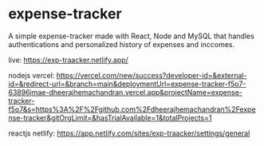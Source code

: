 # expense-tracker
A simple expense-tracker made with React, Node and MySQL that handles authentications and personalized history of expenses and inccomes.


live: https://exp-traacker.netlify.app/

nodejs vercel: https://vercel.com/new/success?developer-id=&external-id=&redirect-url=&branch=main&deploymentUrl=expense-tracker-f5o7-63896jmae-dheerajhemachandran.vercel.app&projectName=expense-tracker-f5o7&s=https%3A%2F%2Fgithub.com%2Fdheerajhemachandran%2Fexpense-tracker&gitOrgLimit=&hasTrialAvailable=1&totalProjects=1

reactjs netlify: https://app.netlify.com/sites/exp-traacker/settings/general